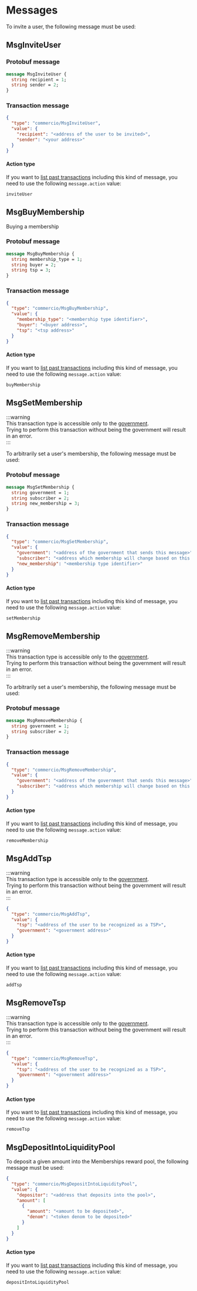 <!--
order: 2
-->

# Messages
To invite a user, the following message must be used: 





## MsgInviteUser


### Protobuf message

```protobuf
message MsgInviteUser {
  string recipient = 1;
  string sender = 2;
}
```
### Transaction message

```json
{
  "type": "commercio/MsgInviteUser",
  "value": {
    "recipient": "<address of the user to be invited>",
    "sender": "<your address>"
  }
}
```

#### Action type
If you want to [list past transactions](../../../developers/listing-transactions.md) including this kind of message,
you need to use the following `message.action` value: 

```
inviteUser
```  

## MsgBuyMembership

Buying a membership



### Protobuf message

```protobuf
message MsgBuyMembership {
  string membership_type = 1;
  string buyer = 2;
  string tsp = 3;
}
```

### Transaction message


```json
{
  "type": "commercio/MsgBuyMembership",
  "value": {
    "membership_type": "<membership type identifier>",
    "buyer": "<buyer address>",
    "tsp": "<tsp address>"
  }
}
```
#### Action type

If you want to [list past transactions](../../../developers/listing-transactions.md) including this kind of message,
you need to use the following `message.action` value: 

```
buyMembership
```




## MsgSetMembership

:::warning  
This transaction type is accessible only to the [government](../../government/README.md).  
Trying to perform this transaction without being the government will result in an error.  
:::

To arbitrarily set a user's membership, the following message must be used:


### Protobuf message

```protobuf
message MsgSetMembership {
  string government = 1;
  string subscriber = 2;
  string new_membership = 3;
}
```

### Transaction message

```json
{
  "type": "commercio/MsgSetMembership",
  "value": {
    "government": "<address of the government that sends this message>",
    "subscriber": "<address which membership will change based on this message>",
    "new_membership": "<membership type identifier>"
  }
}
```

#### Action type
If you want to [list past transactions](../../../developers/listing-transactions.md) including this kind of message,
you need to use the following `message.action` value: 

```
setMembership
```  



## MsgRemoveMembership


:::warning  
This transaction type is accessible only to the [government](../../government/README.md).  
Trying to perform this transaction without being the government will result in an error.  
:::


To arbitrarily set a user's membership, the following message must be used:

### Protobuf message

```protobuf
message MsgRemoveMembership {
  string government = 1;
  string subscriber = 2;
}
```

### Transaction message


```json
{
  "type": "commercio/MsgRemoveMembership",
  "value": {
    "government": "<address of the government that sends this message>",
    "subscriber": "<address which membership will change based on this message>"
  }
}
```

#### Action type
If you want to [list past transactions](../../../developers/listing-transactions.md) including this kind of message,
you need to use the following `message.action` value: 

```
removeMembership
```  

## MsgAddTsp

:::warning  
This transaction type is accessible only to the [government](../../government/README.md).  
Trying to perform this transaction without being the government will result in an error.  
:::


```json
{
  "type": "commercio/MsgAddTsp",
  "value": {
    "tsp": "<address of the user to be recognized as a TSP>",
    "government": "<government address>"
  }
}
```

#### Action type
If you want to [list past transactions](../../../developers/listing-transactions.md) including this kind of message,
you need to use the following `message.action` value: 

```
addTsp
```  

## MsgRemoveTsp

:::warning  
This transaction type is accessible only to the [government](../../government/README.md).  
Trying to perform this transaction without being the government will result in an error.  
:::


```json
{
  "type": "commercio/MsgRemoveTsp",
  "value": {
    "tsp": "<address of the user to be recognized as a TSP>",
    "government": "<government address>"
  }
}
```

#### Action type
If you want to [list past transactions](../../../developers/listing-transactions.md) including this kind of message,
you need to use the following `message.action` value: 

```
removeTsp
```  



## MsgDepositIntoLiquidityPool

To deposit a given amount into the Memberships reward pool, the following message must be used:

```json
{
  "type": "commercio/MsgDepositIntoLiquidityPool",
  "value": {
    "depositor": "<address that deposits into the pool>",
    "amount": [
      {
        "amount": "<amount to be deposited>",
        "denom": "<token denom to be deposited>"        
      }
    ]
  }
}
```

#### Action type
If you want to [list past transactions](../../../developers/listing-transactions.md) including this kind of message,
you need to use the following `message.action` value: 

```
depositIntoLiquidityPool
```  

